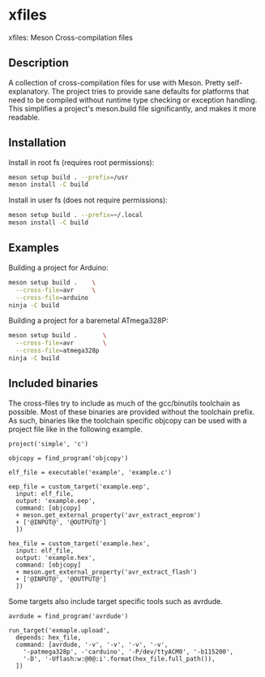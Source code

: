 
# xfiles

xfiles: Meson Cross-compilation files

## Description

A collection of cross-compilation files for use with Meson. Pretty self-explanatory.
The project tries to provide sane defaults for platforms that need to be compiled
without runtime type checking or exception handling. This simplifies a project's
meson.build file significantly, and makes it more readable.

## Installation

Install in root fs (requires root permissions):
```sh
meson setup build . --prefix=/usr
meson install -C build
```

Install in user fs (does not require permissions):
```sh
meson setup build . --prefix=~/.local
meson install -C build
```

## Examples

Building a project for Arduino:
```sh
meson setup build .    \
  --cross-file=avr     \
  --cross-file=arduino
ninja -C build
```

Building a project for a baremetal ATmega328P:
```sh
meson setup build .       \
  --cross-file=avr        \
  --cross-file=atmega328p
ninja -C build
```

## Included binaries

The cross-files try to include as much of the gcc/binutils toolchain as possible.
Most of these binaries are provided without the toolchain prefix. As such, binaries
like the toolchain specific objcopy can be used with a project file like in the
following example.

```meson
project('simple', 'c')

objcopy = find_program('objcopy')

elf_file = executable('example', 'example.c')

eep_file = custom_target('example.eep',
  input: elf_file,
  output: 'example.eep',
  command: [objcopy]
  + meson.get_external_property('avr_extract_eeprom')
  + ['@INPUT@', '@OUTPUT@']
  ])

hex_file = custom_target('example.hex',
  input: elf_file,
  output: 'example.hex',
  command: [objcopy]
  + meson.get_external_property('avr_extract_flash')
  + ['@INPUT@', '@OUTPUT@']
  ])
```

Some targets also include target specific tools such as avrdude.

```meson
avrdude = find_program('avrdude')

run_target('exmaple.upload',
  depends: hex_file,
  command: [avrdude, '-v', '-v', '-v', '-v',
    '-patmega328p', -'carduino', '-P/dev/ttyACM0', '-b115200',
    '-D', '-Uflash:w:@0@:i'.format(hex_file.full_path()),
  ])
```
